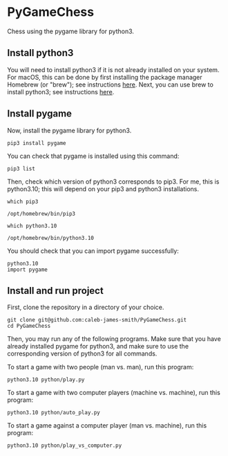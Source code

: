 # PyGameChess

Chess using the pygame library for python3.

## Install python3

You will need to install python3 if it is not already installed on your system.
For macOS, this can be done by first installing the package manager Homebrew (or "brew"); see instructions [here](https://brew.sh).
Next, you can use brew to install python3; see instructions [here](https://docs.python-guide.org/starting/install3/osx).

## Install pygame

Now, install the pygame library for python3.
```
pip3 install pygame
```
You can check that pygame is installed using this command:
```
pip3 list
```

Then, check which version of python3 corresponds to pip3.
For me, this is python3.10; this will depend on your pip3 and python3 installations.
```
which pip3

/opt/homebrew/bin/pip3

which python3.10

/opt/homebrew/bin/python3.10
```

You should check that you can import pygame successfully:
```
python3.10
import pygame
```

## Install and run project

First, clone the repository in a directory of your choice.
```
git clone git@github.com:caleb-james-smith/PyGameChess.git
cd PyGameChess
```

Then, you may run any of the following programs.
Make sure that you have already installed pygame for python3, and make sure to use the corresponding version of python3 for all commands.

To start a game with two people (man vs. man), run this program:
```
python3.10 python/play.py
```

To start a game with two computer players (machine vs. machine), run this program:
```
python3.10 python/auto_play.py
```

To start a game against a computer player (man vs. machine), run this program:
```
python3.10 python/play_vs_computer.py
```
